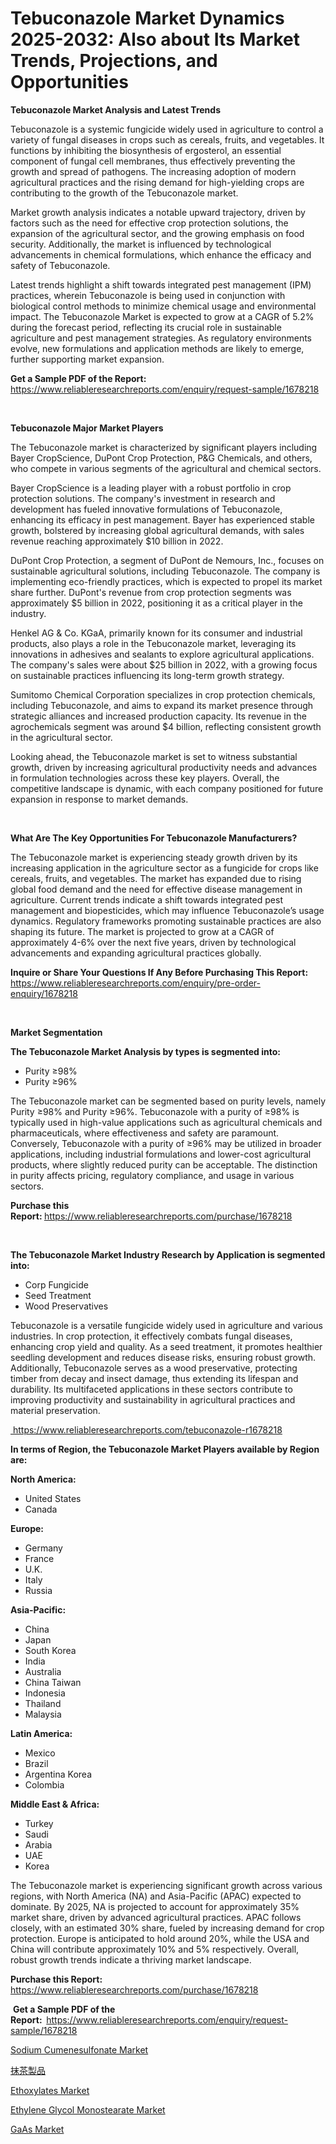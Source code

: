 <p><h1>Tebuconazole Market Dynamics 2025-2032: Also about Its Market Trends, Projections, and Opportunities</h1></p><p><strong>Tebuconazole Market Analysis and Latest Trends</strong></p>
<p><p>Tebuconazole is a systemic fungicide widely used in agriculture to control a variety of fungal diseases in crops such as cereals, fruits, and vegetables. It functions by inhibiting the biosynthesis of ergosterol, an essential component of fungal cell membranes, thus effectively preventing the growth and spread of pathogens. The increasing adoption of modern agricultural practices and the rising demand for high-yielding crops are contributing to the growth of the Tebuconazole market.</p><p>Market growth analysis indicates a notable upward trajectory, driven by factors such as the need for effective crop protection solutions, the expansion of the agricultural sector, and the growing emphasis on food security. Additionally, the market is influenced by technological advancements in chemical formulations, which enhance the efficacy and safety of Tebuconazole.</p><p>Latest trends highlight a shift towards integrated pest management (IPM) practices, wherein Tebuconazole is being used in conjunction with biological control methods to minimize chemical usage and environmental impact. The Tebuconazole Market is expected to grow at a CAGR of 5.2% during the forecast period, reflecting its crucial role in sustainable agriculture and pest management strategies. As regulatory environments evolve, new formulations and application methods are likely to emerge, further supporting market expansion.</p></p>
<p><strong>Get a Sample PDF of the Report:&nbsp;</strong> <a href="https://www.reliableresearchreports.com/enquiry/request-sample/1678218?utm_campaign=48&utm_medium=2&utm_source=Github&utm_content=ia&utm_term=01042025&utm_id=tebuconazole">https://www.reliableresearchreports.com/enquiry/request-sample/1678218</a></p>
<p>&nbsp;</p>
<p><strong>Tebuconazole Major Market Players</strong></p>
<p><p>The Tebuconazole market is characterized by significant players including Bayer CropScience, DuPont Crop Protection, P&G Chemicals, and others, who compete in various segments of the agricultural and chemical sectors.</p><p>Bayer CropScience is a leading player with a robust portfolio in crop protection solutions. The company's investment in research and development has fueled innovative formulations of Tebuconazole, enhancing its efficacy in pest management. Bayer has experienced stable growth, bolstered by increasing global agricultural demands, with sales revenue reaching approximately $10 billion in 2022.</p><p>DuPont Crop Protection, a segment of DuPont de Nemours, Inc., focuses on sustainable agricultural solutions, including Tebuconazole. The company is implementing eco-friendly practices, which is expected to propel its market share further. DuPont's revenue from crop protection segments was approximately $5 billion in 2022, positioning it as a critical player in the industry.</p><p>Henkel AG & Co. KGaA, primarily known for its consumer and industrial products, also plays a role in the Tebuconazole market, leveraging its innovations in adhesives and sealants to explore agricultural applications. The company's sales were about $25 billion in 2022, with a growing focus on sustainable practices influencing its long-term growth strategy.</p><p>Sumitomo Chemical Corporation specializes in crop protection chemicals, including Tebuconazole, and aims to expand its market presence through strategic alliances and increased production capacity. Its revenue in the agrochemicals segment was around $4 billion, reflecting consistent growth in the agricultural sector.</p><p>Looking ahead, the Tebuconazole market is set to witness substantial growth, driven by increasing agricultural productivity needs and advances in formulation technologies across these key players. Overall, the competitive landscape is dynamic, with each company positioned for future expansion in response to market demands.</p></p>
<p>&nbsp;</p>
<p><strong>What Are The Key Opportunities For Tebuconazole Manufacturers?</strong></p>
<p><p>The Tebuconazole market is experiencing steady growth driven by its increasing application in the agriculture sector as a fungicide for crops like cereals, fruits, and vegetables. The market has expanded due to rising global food demand and the need for effective disease management in agriculture. Current trends indicate a shift towards integrated pest management and biopesticides, which may influence Tebuconazole’s usage dynamics. Regulatory frameworks promoting sustainable practices are also shaping its future. The market is projected to grow at a CAGR of approximately 4-6% over the next five years, driven by technological advancements and expanding agricultural practices globally.</p></p>
<p><strong>Inquire or Share Your Questions If Any Before Purchasing This Report:</strong> <a href="https://www.reliableresearchreports.com/enquiry/pre-order-enquiry/1678218?utm_campaign=48&utm_medium=2&utm_source=Github&utm_content=ia&utm_term=01042025&utm_id=tebuconazole">https://www.reliableresearchreports.com/enquiry/pre-order-enquiry/1678218</a></p>
<p>&nbsp;</p>
<p><strong>Market Segmentation</strong></p>
<p><strong>The Tebuconazole Market Analysis by types is segmented into:</strong></p>
<p><ul><li>Purity ≥98%</li><li>Purity ≥96%</li></ul></p>
<p><p>The Tebuconazole market can be segmented based on purity levels, namely Purity ≥98% and Purity ≥96%. Tebuconazole with a purity of ≥98% is typically used in high-value applications such as agricultural chemicals and pharmaceuticals, where effectiveness and safety are paramount. Conversely, Tebuconazole with a purity of ≥96% may be utilized in broader applications, including industrial formulations and lower-cost agricultural products, where slightly reduced purity can be acceptable. The distinction in purity affects pricing, regulatory compliance, and usage in various sectors.</p></p>
<p><strong>Purchase this Report:&nbsp;</strong><a href="https://www.reliableresearchreports.com/purchase/1678218?utm_campaign=48&utm_medium=2&utm_source=Github&utm_content=ia&utm_term=01042025&utm_id=tebuconazole">https://www.reliableresearchreports.com/purchase/1678218</a></p>
<p>&nbsp;</p>
<p><strong>The Tebuconazole Market Industry Research by Application is segmented into:</strong></p>
<p><ul><li>Corp Fungicide</li><li>Seed Treatment</li><li>Wood Preservatives</li></ul></p>
<p><p>Tebuconazole is a versatile fungicide widely used in agriculture and various industries. In crop protection, it effectively combats fungal diseases, enhancing crop yield and quality. As a seed treatment, it promotes healthier seedling development and reduces disease risks, ensuring robust growth. Additionally, Tebuconazole serves as a wood preservative, protecting timber from decay and insect damage, thus extending its lifespan and durability. Its multifaceted applications in these sectors contribute to improving productivity and sustainability in agricultural practices and material preservation.</p></p>
<p><a href="https://www.reliableresearchreports.com/tebuconazole-r1678218?utm_campaign=48&utm_medium=2&utm_source=Github&utm_content=ia&utm_term=01042025&utm_id=tebuconazole">&nbsp;https://www.reliableresearchreports.com/tebuconazole-r1678218</a></p>
<p><strong>In terms of Region, the Tebuconazole Market Players available by Region are:</strong></p>
<p>
    <p> <strong> North America: </strong>
        <ul>
            <li>United States</li>
            <li>Canada</li>
        </ul>
        </p> 
    <p> <strong> Europe: </strong>
        <ul>
            <li>Germany</li>
            <li>France</li>
            <li>U.K.</li>
            <li>Italy</li>
            <li>Russia</li>
        </ul>
        </p> 
    <p> <strong> Asia-Pacific: </strong>
        <ul>
            <li>China</li>
            <li>Japan</li>
            <li>South Korea</li>
            <li>India</li>
            <li>Australia</li>
            <li>China Taiwan</li>
            <li>Indonesia</li>
            <li>Thailand</li>
            <li>Malaysia</li>
        </ul>
        </p> 
    <p> <strong> Latin America: </strong>
        <ul>
            <li>Mexico</li>
            <li>Brazil</li>
            <li>Argentina Korea</li>
            <li>Colombia</li>
        </ul>
        </p> 
    <p> <strong> Middle East & Africa: </strong>
        <ul>
            <li>Turkey</li>
            <li>Saudi</li>
            <li>Arabia</li>
            <li>UAE</li>
            <li>Korea</li>
        </ul>
    </p>
    </p>
<p><p>The Tebuconazole market is experiencing significant growth across various regions, with North America (NA) and Asia-Pacific (APAC) expected to dominate. By 2025, NA is projected to account for approximately 35% market share, driven by advanced agricultural practices. APAC follows closely, with an estimated 30% share, fueled by increasing demand for crop protection. Europe is anticipated to hold around 20%, while the USA and China will contribute approximately 10% and 5% respectively. Overall, robust growth trends indicate a thriving market landscape.</p></p>
<p><strong>Purchase this Report: </strong><a href="https://www.reliableresearchreports.com/purchase/1678218?utm_campaign=48&utm_medium=2&utm_source=Github&utm_content=ia&utm_term=01042025&utm_id=tebuconazole">https://www.reliableresearchreports.com/purchase/1678218</a></p>
<p>&nbsp;<strong>Get a Sample PDF of the Report:&nbsp;&nbsp;</strong><a href="https://www.reliableresearchreports.com/enquiry/request-sample/1678218?utm_campaign=48&utm_medium=2&utm_source=Github&utm_content=ia&utm_term=01042025&utm_id=tebuconazole">https://www.reliableresearchreports.com/enquiry/request-sample/1678218</a></p>
<p><strong></strong></p>
<p><p><a href="https://github.com/lalkobrinarb/Market-Research-Report-List-1/blob/main/sodium-cumenesulfonate-market.md?utm_campaign=48&utm_medium=2&utm_source=Github&utm_content=ia&utm_term=01042025&utm_id=tebuconazole">Sodium Cumenesulfonate Market</a></p><p><a href="https://github.com/lababdou/Market-Research-Report-List-7/blob/main/890404351278.md?utm_campaign=48&utm_medium=2&utm_source=Github&utm_content=ia&utm_term=01042025&utm_id=tebuconazole">抹茶製品</a></p><p><a href="https://github.com/berkemiars2j/Market-Research-Report-List-1/blob/main/ethoxylates-market.md?utm_campaign=48&utm_medium=2&utm_source=Github&utm_content=ia&utm_term=01042025&utm_id=tebuconazole">Ethoxylates Market</a></p><p><a href="https://github.com/hutchkloor4x/Market-Research-Report-List-1/blob/main/ethylene-glycol-monostearate-market.md?utm_campaign=48&utm_medium=2&utm_source=Github&utm_content=ia&utm_term=01042025&utm_id=tebuconazole">Ethylene Glycol Monostearate Market</a></p><p><a href="https://github.com/variothonia/Market-Research-Report-List-1/blob/main/gaas-market.md?utm_campaign=48&utm_medium=2&utm_source=Github&utm_content=ia&utm_term=01042025&utm_id=tebuconazole">GaAs Market</a></p></p>